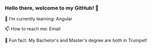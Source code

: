 ### Hello there, welcome to my GitHub! 👋

📖  I’m currently learning: Angular

📫  How to reach me: Email

🎺  Fun fact: My Bachelor's and Master's degree are both in Trumpet!
